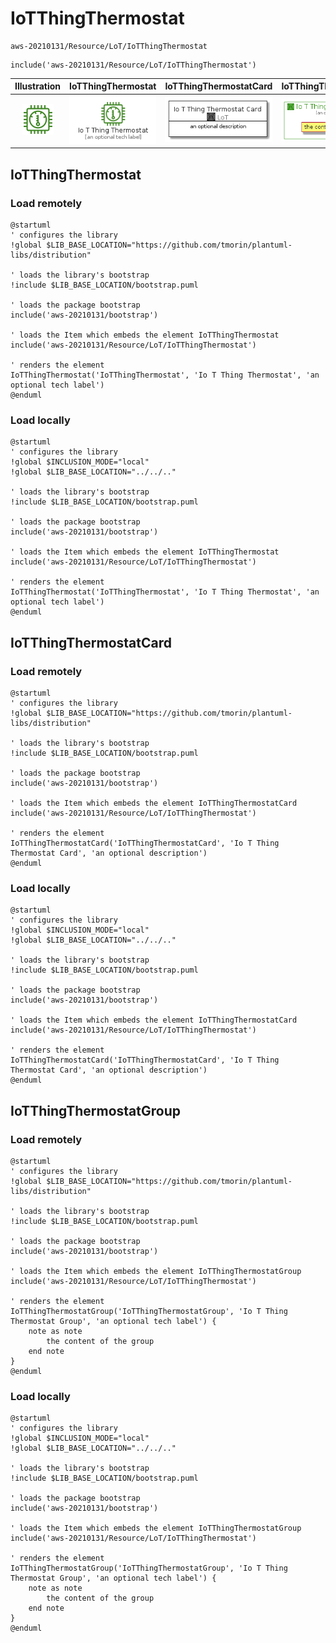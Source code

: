 # IoTThingThermostat


```text
aws-20210131/Resource/LoT/IoTThingThermostat
```

```text
include('aws-20210131/Resource/LoT/IoTThingThermostat')
```



| Illustration | IoTThingThermostat | IoTThingThermostatCard | IoTThingThermostatGroup |
| :---: | :---: | :---: | :---: |
| ![illustration for Illustration](../../../aws-20210131/Resource/LoT/IoTThingThermostat.png) | ![illustration for IoTThingThermostat](../../../aws-20210131/Resource/LoT/IoTThingThermostat.Local.png) | ![illustration for IoTThingThermostatCard](../../../aws-20210131/Resource/LoT/IoTThingThermostatCard.Local.png) | ![illustration for IoTThingThermostatGroup](../../../aws-20210131/Resource/LoT/IoTThingThermostatGroup.Local.png) |




## IoTThingThermostat

### Load remotely
```plantuml
@startuml
' configures the library
!global $LIB_BASE_LOCATION="https://github.com/tmorin/plantuml-libs/distribution"

' loads the library's bootstrap
!include $LIB_BASE_LOCATION/bootstrap.puml

' loads the package bootstrap
include('aws-20210131/bootstrap')

' loads the Item which embeds the element IoTThingThermostat
include('aws-20210131/Resource/LoT/IoTThingThermostat')

' renders the element
IoTThingThermostat('IoTThingThermostat', 'Io T Thing Thermostat', 'an optional tech label')
@enduml
```

### Load locally
```plantuml
@startuml
' configures the library
!global $INCLUSION_MODE="local"
!global $LIB_BASE_LOCATION="../../.."

' loads the library's bootstrap
!include $LIB_BASE_LOCATION/bootstrap.puml

' loads the package bootstrap
include('aws-20210131/bootstrap')

' loads the Item which embeds the element IoTThingThermostat
include('aws-20210131/Resource/LoT/IoTThingThermostat')

' renders the element
IoTThingThermostat('IoTThingThermostat', 'Io T Thing Thermostat', 'an optional tech label')
@enduml
```

## IoTThingThermostatCard

### Load remotely
```plantuml
@startuml
' configures the library
!global $LIB_BASE_LOCATION="https://github.com/tmorin/plantuml-libs/distribution"

' loads the library's bootstrap
!include $LIB_BASE_LOCATION/bootstrap.puml

' loads the package bootstrap
include('aws-20210131/bootstrap')

' loads the Item which embeds the element IoTThingThermostatCard
include('aws-20210131/Resource/LoT/IoTThingThermostat')

' renders the element
IoTThingThermostatCard('IoTThingThermostatCard', 'Io T Thing Thermostat Card', 'an optional description')
@enduml
```

### Load locally
```plantuml
@startuml
' configures the library
!global $INCLUSION_MODE="local"
!global $LIB_BASE_LOCATION="../../.."

' loads the library's bootstrap
!include $LIB_BASE_LOCATION/bootstrap.puml

' loads the package bootstrap
include('aws-20210131/bootstrap')

' loads the Item which embeds the element IoTThingThermostatCard
include('aws-20210131/Resource/LoT/IoTThingThermostat')

' renders the element
IoTThingThermostatCard('IoTThingThermostatCard', 'Io T Thing Thermostat Card', 'an optional description')
@enduml
```

## IoTThingThermostatGroup

### Load remotely
```plantuml
@startuml
' configures the library
!global $LIB_BASE_LOCATION="https://github.com/tmorin/plantuml-libs/distribution"

' loads the library's bootstrap
!include $LIB_BASE_LOCATION/bootstrap.puml

' loads the package bootstrap
include('aws-20210131/bootstrap')

' loads the Item which embeds the element IoTThingThermostatGroup
include('aws-20210131/Resource/LoT/IoTThingThermostat')

' renders the element
IoTThingThermostatGroup('IoTThingThermostatGroup', 'Io T Thing Thermostat Group', 'an optional tech label') {
    note as note
        the content of the group
    end note
}
@enduml
```

### Load locally
```plantuml
@startuml
' configures the library
!global $INCLUSION_MODE="local"
!global $LIB_BASE_LOCATION="../../.."

' loads the library's bootstrap
!include $LIB_BASE_LOCATION/bootstrap.puml

' loads the package bootstrap
include('aws-20210131/bootstrap')

' loads the Item which embeds the element IoTThingThermostatGroup
include('aws-20210131/Resource/LoT/IoTThingThermostat')

' renders the element
IoTThingThermostatGroup('IoTThingThermostatGroup', 'Io T Thing Thermostat Group', 'an optional tech label') {
    note as note
        the content of the group
    end note
}
@enduml
```

